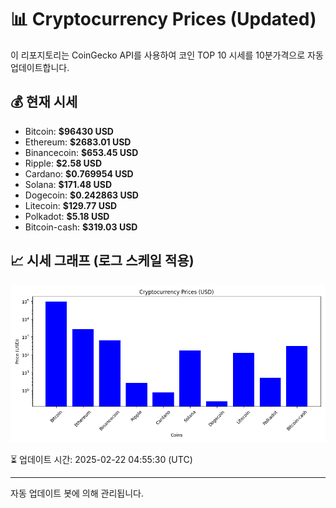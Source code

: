 
# 📊 Cryptocurrency Prices (Updated)

이 리포지토리는 CoinGecko API를 사용하여 코인 TOP 10 시세를 10분가격으로 자동 업데이트합니다.

## 💰 현재 시세
- Bitcoin: **$96430 USD**
- Ethereum: **$2683.01 USD**
- Binancecoin: **$653.45 USD**
- Ripple: **$2.58 USD**
- Cardano: **$0.769954 USD**
- Solana: **$171.48 USD**
- Dogecoin: **$0.242863 USD**
- Litecoin: **$129.77 USD**
- Polkadot: **$5.18 USD**
- Bitcoin-cash: **$319.03 USD**

## 📈 시세 그래프 (로그 스케일 적용)
![Crypto Prices](crypto_prices.png)

⏳ 업데이트 시간: 2025-02-22 04:55:30 (UTC)

---
자동 업데이트 봇에 의해 관리됩니다.
